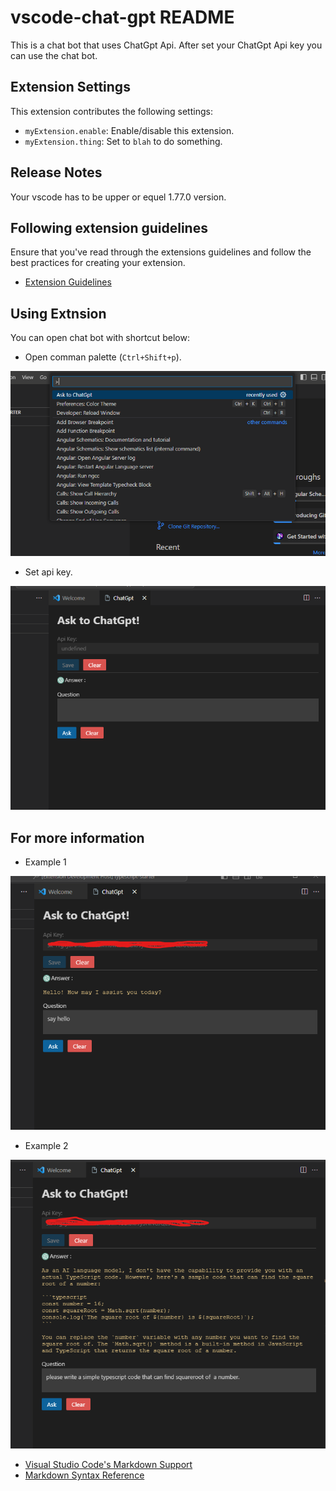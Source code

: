 # vscode-chat-gpt README

This is a chat bot that uses ChatGpt Api. After set your ChatGpt Api key you can use the chat bot.

## Extension Settings

This extension contributes the following settings:

* `myExtension.enable`: Enable/disable this extension.
* `myExtension.thing`: Set to `blah` to do something.

## Release Notes

Your vscode has to be upper or equel 1.77.0 version.


## Following extension guidelines

Ensure that you've read through the extensions guidelines and follow the best practices for creating your extension.

* [Extension Guidelines](https://code.visualstudio.com/api/references/extension-guidelines)

## Using Extnsion

You can open chat bot with shortcut below:

* Open comman palette (`Ctrl+Shift+p`).

![alt text](https://github.com/ismailkasan/chat-gpt-vscode-extension/blob/main/src/images/command.png?raw=true)

* Set api key.

![alt text](https://github.com/ismailkasan/chat-gpt-vscode-extension/blob/main/src/images/extension.png?raw=true)

## For more information

* Example 1


![alt text](https://github.com/ismailkasan/chat-gpt-vscode-extension/blob/main/src/images/extension-1.png?raw=true)

* Example 2


![alt text](https://github.com/ismailkasan/chat-gpt-vscode-extension/blob/main/src/images/extension-2.png?raw=true)

* [Visual Studio Code's Markdown Support](http://code.visualstudio.com/docs/languages/markdown)
* [Markdown Syntax Reference](https://help.github.com/articles/markdown-basics/)
